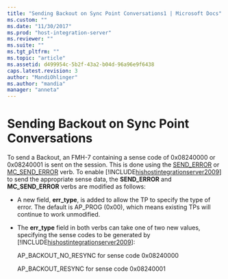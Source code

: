 ```yaml
---
title: "Sending Backout on Sync Point Conversations1 | Microsoft Docs"
ms.custom: ""
ms.date: "11/30/2017"
ms.prod: "host-integration-server"
ms.reviewer: ""
ms.suite: ""
ms.tgt_pltfrm: ""
ms.topic: "article"
ms.assetid: d499954c-5b2f-43a2-b04d-96a96e9f6438
caps.latest.revision: 3
author: "MandiOhlinger"
ms.author: "mandia"
manager: "anneta"
---
```

# Sending Backout on Sync Point Conversations
To send a Backout, an FMH-7 containing a sense code of 0x08240000 or 0x08240001 is sent on the session. This is done using the [SEND_ERROR](./send-error2.md) or [MC_SEND_ERROR](./mc-send-error2.md) verb. To enable [!INCLUDE[hishostintegrationserver2009](../includes/hishostintegrationserver2009-md.md)] to send the appropriate sense data, the **SEND_ERROR** and **MC_SEND_ERROR** verbs are modified as follows:  
  
-   A new field, **err_type**, is added to allow the TP to specify the type of error. The default is AP_PROG (0x00), which means existing TPs will continue to work unmodified.  
  
-   The **err_type** field in both verbs can take one of two new values, specifying the sense codes to be generated by [!INCLUDE[hishostintegrationserver2009](../includes/hishostintegrationserver2009-md.md)]:  
  
     AP_BACKOUT_NO_RESYNC for sense code 0x08240000  
  
     AP_BACKOUT_RESYNC for sense code 0x08240001